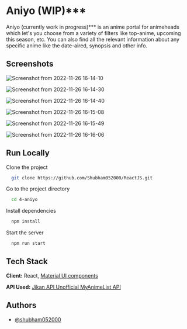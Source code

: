 # Aniyo (WIP)***

Aniyo (currently work in progress)*** is an anime portal for animeheads which let's you choose from a variety of filters like top-anime, upcoming this season, etc. You can also find all the relevant information about any specific anime like the date-aired, synopsis and other info.

## Screenshots

![Screenshot from 2022-11-26 16-14-10](https://user-images.githubusercontent.com/31250818/204084922-2c33a184-a54a-4ecd-997b-be6ef5a5ff41.png)

![Screenshot from 2022-11-26 16-14-30](https://user-images.githubusercontent.com/31250818/204084943-f53b676f-aa00-46e5-b265-b3fa1dfdb750.png)

![Screenshot from 2022-11-26 16-14-40](https://user-images.githubusercontent.com/31250818/204084968-7641901f-0fb5-492c-9709-b3c09872930c.png)

![Screenshot from 2022-11-26 16-15-08](https://user-images.githubusercontent.com/31250818/204084974-472ace04-1638-4126-9d92-50dfe07dae44.png)

![Screenshot from 2022-11-26 16-15-49](https://user-images.githubusercontent.com/31250818/204084979-5d1ebcd7-9946-486e-bd25-4152e971238d.png)

![Screenshot from 2022-11-26 16-16-06](https://user-images.githubusercontent.com/31250818/204084985-6805e861-2865-4099-8323-6ab9a037693b.png)

## Run Locally

Clone the project

```bash
  git clone https://github.com/Shubham052000/ReactJS.git
```

Go to the project directory

```bash
  cd 4-aniyo
```

Install dependencies

```bash
  npm install
```

Start the server

```bash
  npm run start
```

## Tech Stack

**Client:** React, [Material UI components](https://mui.com/core/)

**API Used:** [Jikan API Unofficial MyAnimeList API](https://github.com/jikan-me/jikan/)

## Authors

- [@shubham052000](https://github.com/shubham052000)
